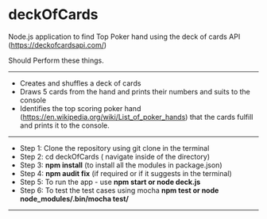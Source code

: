 # deckOfCards

Node.js application to find Top Poker hand using the deck of cards API (https://deckofcardsapi.com/) 
  
Should Perform these things.

------------------------------------------------------------------------------------------------------------------------------
* Creates and shuffles a deck of cards
* Draws 5 cards from the hand and prints their numbers and suits to the console
* Identifies the top scoring poker hand (https://en.wikipedia.org/wiki/List_of_poker_hands) that the cards fulfill and prints it to the console.
------------------------------------------------------------------------------------------------------------------------------
* Step 1: Clone the repository using git clone in the terminal
* Step 2: cd deckOfCards ( navigate inside of the directory)
* Step 3: **npm install** (to install all the modules in package.json)
* Step 4: **npm audit fix** (if required or if it suggests in the terminal)
* Step 5: To run the app - use **npm start or node deck.js** 
* Step 6: To test the test cases using mocha **npm test or node node_modules/.bin/mocha test/**

------------------------------------------------------------------------------------------------------------------------------
